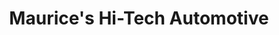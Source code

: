 ---
title: "Maurice's Hi-Tech Automotive"
url: /detroit/maurices-hi-tech-automotive/
shop: car repair
---